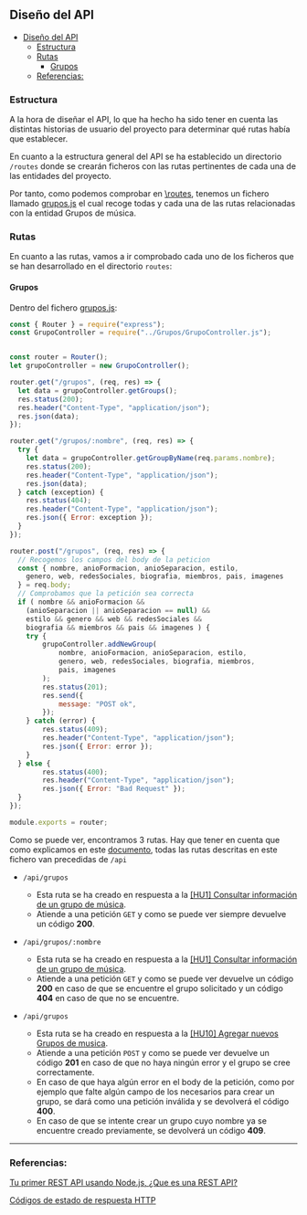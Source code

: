 ## Diseño del API

<!-- ![](../Img/ "") -->

- [Diseño del API](#diseño-del-api)
  - [Estructura](#estructura)
  - [Rutas](#rutas)
    - [Grupos](#grupos)
  - [Referencias:](#referencias)

### Estructura

A la hora de diseñar el API, lo que ha hecho ha sido tener en cuenta las distintas historias de usuario del proyecto para determinar qué rutas había que establecer.

En cuanto a la estructura general del API se ha establecido un directorio `/routes` donde se crearán ficheros con las rutas pertinentes de cada una de las entidades del proyecto.

Por tanto, como podemos comprobar en [\routes](../../src/routes), tenemos un fichero llamado [grupos.js](../../src/routes/grupos.js) el cual recoge todas y cada una de las rutas relacionadas con la entidad Grupos de música.


### Rutas

En cuanto a las rutas, vamos a ir comprobado cada uno de los ficheros que se han desarrollado en el directorio `routes`:

#### Grupos

Dentro del fichero [grupos.js](../../src/routes/grupos.js):

```javascript
const { Router } = require("express");
const GrupoController = require("../Grupos/GrupoController.js");


const router = Router();
let grupoController = new GrupoController();

router.get("/grupos", (req, res) => {
  let data = grupoController.getGroups();
  res.status(200);
  res.header("Content-Type", "application/json");
  res.json(data);
});

router.get("/grupos/:nombre", (req, res) => {
  try {
    let data = grupoController.getGroupByName(req.params.nombre);
    res.status(200);
    res.header("Content-Type", "application/json");
    res.json(data);
  } catch (exception) {
    res.status(404);
    res.header("Content-Type", "application/json");
    res.json({ Error: exception });
  }
});

router.post("/grupos", (req, res) => {
  // Recogemos los campos del body de la peticion
  const { nombre, anioFormacion, anioSeparacion, estilo,
    genero, web, redesSociales, biografia, miembros, pais, imagenes
  } = req.body;
  // Comprobamos que la petición sea correcta
  if ( nombre && anioFormacion && 
    (anioSeparacion || anioSeparacion == null) &&
    estilo && genero && web && redesSociales &&
    biografia && miembros && pais && imagenes ) {
    try {
        grupoController.addNewGroup(
            nombre, anioFormacion, anioSeparacion, estilo,
            genero, web, redesSociales, biografia, miembros,
            pais, imagenes
        );
        res.status(201);
        res.send({
            message: "POST ok",
        });
    } catch (error) {
        res.status(409);
        res.header("Content-Type", "application/json");
        res.json({ Error: error });
    }
  } else {
        res.status(400);
        res.header("Content-Type", "application/json");
        res.json({ Error: "Bad Request" });
  }
});

module.exports = router;
```
Como se puede ver, encontramos 3 rutas. Hay que tener en cuenta que como explicamos en este [documento](./justificacionFrameworkElegido.md), todas las rutas descritas en este fichero van precedidas de `/api`

- `/api/grupos` 
  - Esta ruta se ha creado en respuesta a la [[HU1] Consultar información de un grupo de música](https://github.com/AngelValera/LyricsHunter/issues/12).
  - Atiende a una petición `GET` y como se puede ver siempre devuelve un código **200**. 
  
- `/api/grupos/:nombre`
  - Esta ruta se ha creado en respuesta a la [[HU1] Consultar información de un grupo de música](https://github.com/AngelValera/LyricsHunter/issues/12).
  - Atiende a una petición `GET` y como se puede ver devuelve un código **200** en caso de que se encuentre el grupo solicitado y un código **404** en caso de que no se encuentre.
  
- `/api/grupos` 
  - Esta ruta se ha creado en respuesta a la [[HU10] Agregar nuevos Grupos de musica](https://github.com/AngelValera/LyricsHunter/issues/66).
  - Atiende a una petición `POST` y como se puede ver devuelve un código **201** en caso de que no haya ningún error y el grupo se cree correctamente. 
  - En caso de que haya algún error en el body de la petición, como por ejemplo que falte algún campo de los necesarios para crear un grupo, se dará como una petición inválida y se devolverá el código **400**.
  - En caso de que se intente crear un grupo cuyo nombre ya se encuentre creado previamente, se devolverá un código **409**.

---
### Referencias:

[Tu primer REST API usando Node.js, ¿Que es una REST API?](https://www.youtube.com/watch?v=bK3AJfs7qNY&t=1867s)

[Códigos de estado de respuesta HTTP](https://developer.mozilla.org/es/docs/Web/HTTP/Status)

